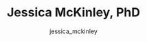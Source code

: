 ---
# this is autogenerated: do not edit
title: Jessica McKinley, PhD
author: jessica_mckinley
layout: author-bio
jobtitle: Research Scientist
bio: Gilead Sciences
type: alumn
excerpt: "CTSI TL1 Postdoctoral Fellow (2019-2021). Jessica graduated from UC Riverside with a PhD in Computational/Theoretical Chemistry. She applied machine learning te"
header:
  teaser: /assets/images/people/bio-mckinley.jpg
papers: 
---